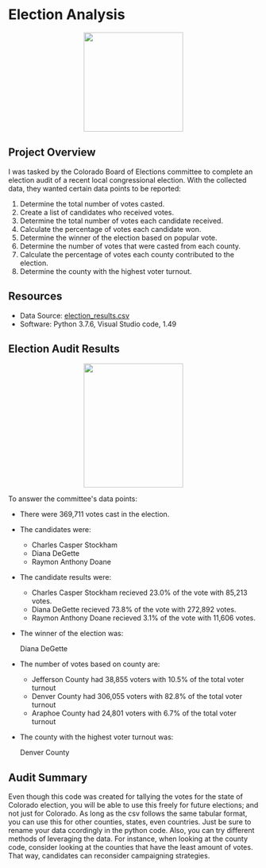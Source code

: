 # Election Analysis

<p align = "center">
<img src = "https://upload.wikimedia.org/wikipedia/commons/0/00/Seal_of_Colorado.svg" width = "200" height = "200">
 </p>

## Project Overview

I was tasked by the Colorado Board of Elections committee to complete an election audit of a recent local congressional election. With the collected data, they wanted certain data points to be reported:

 1) Determine the total number of votes casted.
 2) Create a list of candidates who received votes.
 3) Determine the total number of votes each candidate received.
 4) Calculate the percentage of votes each candidate won.
 5) Determine the winner of the election based on popular vote.
 6) Determine the number of votes that were casted from each county.
 7) Calculate the percentage of votes each county contributed to the election.
 8) Determine the county with the highest voter turnout.

## Resources 
- Data Source: [election_results.csv](https://raw.githubusercontent.com/JoseCalucag/Election-Analysis/master/Resources/election_results.csv)
- Software: Python 3.7.6, Visual Studio code, 1.49

## Election Audit Results

<p align = "center">
<img src ="https://github.com/JoseCalucag/Election-Analysis/blob/master/Resources/PrintOut.png" width = "200" height = "250">
</p>

To answer the committee's data points:

- There were 369,711 votes cast in the election.

- The candidates were:
  * Charles Casper Stockham
  * Diana DeGette
  * Raymon Anthony Doane
  
- The candidate results were:
  * Charles Casper Stockham recieved 23.0% of the vote with 85,213 votes.
  * Diana DeGette recieved 73.8% of the vote with 272,892 votes.
  * Raymon Anthony Doane recieved 3.1% of the vote with 11,606 votes.
  
- The winner of the election was:
    
    Diana DeGette
  
- The number of votes based on county are:
  * Jefferson County had 38,855 voters with 10.5% of the total voter turnout
  * Denver County had 306,055 voters with 82.8% of the total voter turnout
  * Araphoe County had 24,801 voters with 6.7% of the total voter turnout  

- The county with the highest voter turnout was:

  Denver County

## Audit Summary
Even though this code was created for tallying the votes for the state of Colorado election, you will be able to use this freely for future elections; and not just for Colorado. As long as the csv follows the same tabular format, you can use this for other counties, states, even countries. Just be sure to rename your data ccordingly in the python code. Also, you can try different methods of leveraging the data. For instance, when looking at the county code, consider looking at the counties that have the least amount of votes. That way, candidates can reconsider campaigning strategies.
